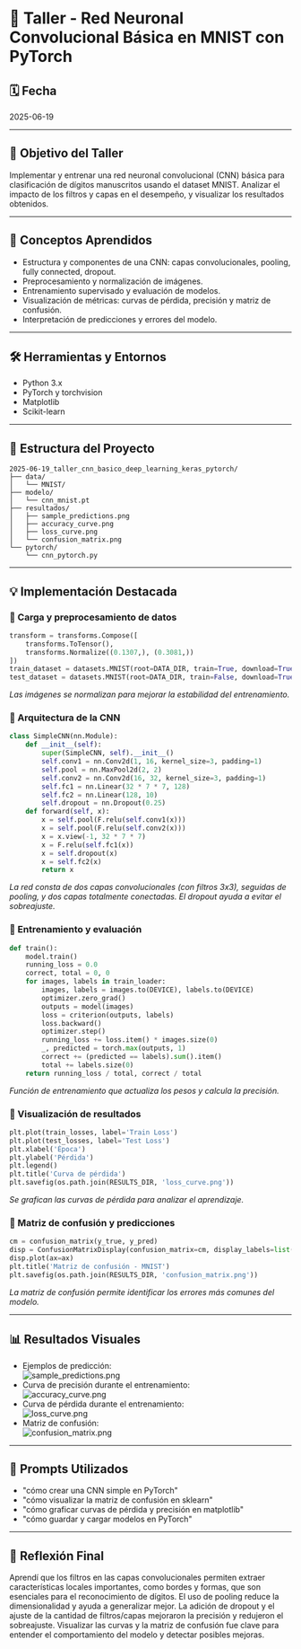 # 🧪 Taller - Red Neuronal Convolucional Básica en MNIST con PyTorch

## 🗓️ Fecha

2025-06-19

---

## 🎯 Objetivo del Taller

Implementar y entrenar una red neuronal convolucional (CNN) básica para clasificación de dígitos manuscritos usando el dataset MNIST. Analizar el impacto de los filtros y capas en el desempeño, y visualizar los resultados obtenidos.

---

## 🧠 Conceptos Aprendidos

* Estructura y componentes de una CNN: capas convolucionales, pooling, fully connected, dropout.
* Preprocesamiento y normalización de imágenes.
* Entrenamiento supervisado y evaluación de modelos.
* Visualización de métricas: curvas de pérdida, precisión y matriz de confusión.
* Interpretación de predicciones y errores del modelo.

---

## 🛠️ Herramientas y Entornos

* Python 3.x
* PyTorch y torchvision
* Matplotlib
* Scikit-learn

---

## 📁 Estructura del Proyecto

```
2025-06-19_taller_cnn_basico_deep_learning_keras_pytorch/
├── data/
│   └── MNIST/
├── modelo/
│   └── cnn_mnist.pt
├── resultados/
│   ├── sample_predictions.png
│   ├── accuracy_curve.png
│   ├── loss_curve.png
│   └── confusion_matrix.png
└── pytorch/
    └── cnn_pytorch.py
```

---

## 💡 Implementación Destacada

### 🔹 Carga y preprocesamiento de datos

```python
transform = transforms.Compose([
    transforms.ToTensor(),
    transforms.Normalize((0.1307,), (0.3081,))
])
train_dataset = datasets.MNIST(root=DATA_DIR, train=True, download=True, transform=transform)
test_dataset = datasets.MNIST(root=DATA_DIR, train=False, download=True, transform=transform)
```
*Las imágenes se normalizan para mejorar la estabilidad del entrenamiento.*

### 🔹 Arquitectura de la CNN

```python
class SimpleCNN(nn.Module):
    def __init__(self):
        super(SimpleCNN, self).__init__()
        self.conv1 = nn.Conv2d(1, 16, kernel_size=3, padding=1)
        self.pool = nn.MaxPool2d(2, 2)
        self.conv2 = nn.Conv2d(16, 32, kernel_size=3, padding=1)
        self.fc1 = nn.Linear(32 * 7 * 7, 128)
        self.fc2 = nn.Linear(128, 10)
        self.dropout = nn.Dropout(0.25)
    def forward(self, x):
        x = self.pool(F.relu(self.conv1(x)))
        x = self.pool(F.relu(self.conv2(x)))
        x = x.view(-1, 32 * 7 * 7)
        x = F.relu(self.fc1(x))
        x = self.dropout(x)
        x = self.fc2(x)
        return x
```
*La red consta de dos capas convolucionales (con filtros 3x3), seguidas de pooling, y dos capas totalmente conectadas. El dropout ayuda a evitar el sobreajuste.*

### 🔹 Entrenamiento y evaluación

```python
def train():
    model.train()
    running_loss = 0.0
    correct, total = 0, 0
    for images, labels in train_loader:
        images, labels = images.to(DEVICE), labels.to(DEVICE)
        optimizer.zero_grad()
        outputs = model(images)
        loss = criterion(outputs, labels)
        loss.backward()
        optimizer.step()
        running_loss += loss.item() * images.size(0)
        _, predicted = torch.max(outputs, 1)
        correct += (predicted == labels).sum().item()
        total += labels.size(0)
    return running_loss / total, correct / total
```
*Función de entrenamiento que actualiza los pesos y calcula la precisión.*

### 🔹 Visualización de resultados

```python
plt.plot(train_losses, label='Train Loss')
plt.plot(test_losses, label='Test Loss')
plt.xlabel('Época')
plt.ylabel('Pérdida')
plt.legend()
plt.title('Curva de pérdida')
plt.savefig(os.path.join(RESULTS_DIR, 'loss_curve.png'))
```
*Se grafican las curvas de pérdida para analizar el aprendizaje.*

### 🔹 Matriz de confusión y predicciones

```python
cm = confusion_matrix(y_true, y_pred)
disp = ConfusionMatrixDisplay(confusion_matrix=cm, display_labels=list(range(10)))
disp.plot(ax=ax)
plt.title('Matriz de confusión - MNIST')
plt.savefig(os.path.join(RESULTS_DIR, 'confusion_matrix.png'))
```
*La matriz de confusión permite identificar los errores más comunes del modelo.*

---

## 📊 Resultados Visuales

* Ejemplos de predicción:  
  ![sample_predictions.png](resultados/sample_predictions.png)
* Curva de precisión durante el entrenamiento:  
  ![accuracy_curve.png](resultados/accuracy_curve.png)
* Curva de pérdida durante el entrenamiento:  
  ![loss_curve.png](resultados/loss_curve.png)
* Matriz de confusión:  
  ![confusion_matrix.png](resultados/confusion_matrix.png)

---

## 🔎 Prompts Utilizados

* "cómo crear una CNN simple en PyTorch"
* "cómo visualizar la matriz de confusión en sklearn"
* "cómo graficar curvas de pérdida y precisión en matplotlib"
* "cómo guardar y cargar modelos en PyTorch"

---

## 💬 Reflexión Final

Aprendí que los filtros en las capas convolucionales permiten extraer características locales importantes, como bordes y formas, que son esenciales para el reconocimiento de dígitos. El uso de pooling reduce la dimensionalidad y ayuda a generalizar mejor. La adición de dropout y el ajuste de la cantidad de filtros/capas mejoraron la precisión y redujeron el sobreajuste. Visualizar las curvas y la matriz de confusión fue clave para entender el comportamiento del modelo y detectar posibles mejoras. 